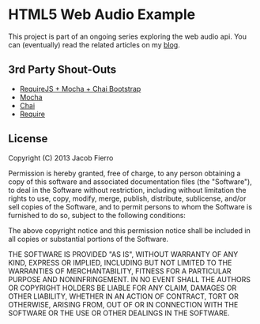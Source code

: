 # HTML5 Web Audio Example

This project is part of an ongoing series exploring the web audio api. You can (eventually) read the related articles on my [blog](http://jacobfierro.com).

## 3rd Party Shout-Outs

* [RequireJS + Mocha + Chai Bootstrap](https://github.com/karlbright/requirejs-mocha-chai-bootstrap)
* [Mocha](http://mochajs.org/)
* [Chai](http://chaijs.com)
* [Require](requirejs.org)

## License

Copyright (C) 2013 Jacob Fierro

Permission is hereby granted, free of charge, to any person obtaining a copy of this software and associated documentation files (the "Software"), to deal in the Software without restriction, including without limitation the rights to use, copy, modify, merge, publish, distribute, sublicense, and/or sell copies of the Software, and to permit persons to whom the Software is furnished to do so, subject to the following conditions:

The above copyright notice and this permission notice shall be included in all copies or substantial portions of the Software.

THE SOFTWARE IS PROVIDED "AS IS", WITHOUT WARRANTY OF ANY KIND, EXPRESS OR IMPLIED, INCLUDING BUT NOT LIMITED TO THE WARRANTIES OF MERCHANTABILITY, FITNESS FOR A PARTICULAR PURPOSE AND NONINFRINGEMENT. IN NO EVENT SHALL THE AUTHORS OR COPYRIGHT HOLDERS BE LIABLE FOR ANY CLAIM, DAMAGES OR OTHER LIABILITY, WHETHER IN AN ACTION OF CONTRACT, TORT OR OTHERWISE, ARISING FROM, OUT OF OR IN CONNECTION WITH THE SOFTWARE OR THE USE OR OTHER DEALINGS IN THE SOFTWARE.
